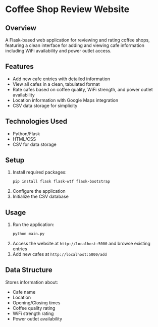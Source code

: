 # Coffee Shop Review Website

## Overview
A Flask-based web application for reviewing and rating coffee shops, featuring a clean interface for adding and viewing cafe information including WiFi availability and power outlet access.

## Features
- Add new cafe entries with detailed information
- View all cafes in a clean, tabulated format
- Rate cafes based on coffee quality, WiFi strength, and power outlet availability
- Location information with Google Maps integration
- CSV data storage for simplicity

## Technologies Used
- Python/Flask
- HTML/CSS
- CSV for data storage

## Setup
1. Install required packages:
   ```bash
   pip install flask flask-wtf flask-bootstrap
   ```
2. Configure the application
3. Initialize the CSV database

## Usage
1. Run the application:
   ```bash
   python main.py
   ```
2. Access the website at `http://localhost:5000` and browse existing entries
3. Add new cafes at `http://localhost:5000/add`

## Data Structure
Stores information about:
- Cafe name
- Location
- Opening/Closing times
- Coffee quality rating
- WiFi strength rating
- Power outlet availability
